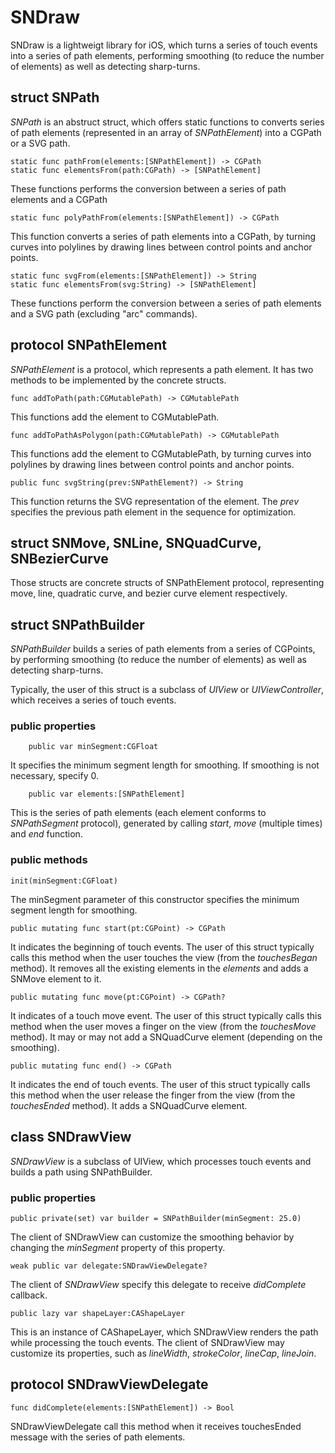# SNDraw

SNDraw is a lightweigt library for iOS, which turns a series of touch events into a series of path elements, performing smoothing (to reduce the number of elements) as well as detecting sharp-turns. 

## struct SNPath

*SNPath* is an abstruct struct, which offers static functions to converts series of path elements (represented in an array of *SNPathElement*) into a CGPath or a SVG path.

```
static func pathFrom(elements:[SNPathElement]) -> CGPath
static func elementsFrom(path:CGPath) -> [SNPathElement]
```
These functions performs the conversion between a series of path elements and a CGPath 

```
static func polyPathFrom(elements:[SNPathElement]) -> CGPath
```
This function converts a series of path elements into a CGPath, by turning curves into polylines by drawing lines between control points and anchor points. 

```
static func svgFrom(elements:[SNPathElement]) -> String
static func elementsFrom(svg:String) -> [SNPathElement]
```
These functions perform the conversion between a series of path elements and a SVG path (excluding "arc" commands). 

## protocol SNPathElement

*SNPathElement* is a protocol, which represents a path element. It has two methods to be implemented by the concrete structs. 

```
func addToPath(path:CGMutablePath) -> CGMutablePath
```

This functions add the element to CGMutablePath. 

```
func addToPathAsPolygon(path:CGMutablePath) -> CGMutablePath
```
This functions add the element to CGMutablePath, by turning curves into polylines by drawing lines between control points and anchor points. 

```
public func svgString(prev:SNPathElement?) -> String
```
This function returns the SVG representation of the element. The *prev* specifies the previous path element in the sequence for optimization. 


## struct SNMove, SNLine, SNQuadCurve, SNBezierCurve

Those structs are concrete structs of SNPathElement protocol, representing move, line, quadratic curve, and bezier curve element respectively.

## struct SNPathBuilder

*SNPathBuilder* builds a series of path elements from a series of CGPoints, by performing smoothing (to reduce the number of elements) as well as detecting sharp-turns. 

Typically, the user of this struct is a subclass of *UIView* or *UIViewController*, which receives a series of touch events. 

### public properties

```
    public var minSegment:CGFloat
```
It specifies the minimum segment length for smoothing. If smoothing is not necessary, specify 0. 

```
    public var elements:[SNPathElement]
```
This is the series of path elements (each element conforms to *SNPathSegment* protocol), generated by calling *start*, *move* (multiple times) and *end* function.

### public methods

```
init(minSegment:CGFloat)
```
The minSegment parameter of this constructor specifies the minimum segment length for smoothing. 

```
public mutating func start(pt:CGPoint) -> CGPath
```
It indicates the beginning of touch events. The user of this struct typically calls this method when the user touches the view (from the *touchesBegan* method). It removes all the existing elements in the *elements* and adds a SNMove element to it. 

```
public mutating func move(pt:CGPoint) -> CGPath?
```
It indicates of a touch move event. The user of this struct typically calls this method when the user moves a finger on the view (from the *touchesMove* method). It may or may not add a SNQuadCurve element (depending on the smoothing). 

```
public mutating func end() -> CGPath
```
It indicates the end of touch events. The user of this struct typically calls this method when the user release the finger from the view (from the *touchesEnded* method). It adds a SNQuadCurve element.

## class SNDrawView

*SNDrawView* is a subclass of UIView, which processes touch events and builds a path using SNPathBuilder.

### public properties

```
public private(set) var builder = SNPathBuilder(minSegment: 25.0)
```
The client of SNDrawView can customize the smoothing behavior by changing the *minSegment* property of this property. 

```
weak public var delegate:SNDrawViewDelegate?
```
The client of *SNDrawView* specify this delegate to receive *didComplete* callback.  

```
public lazy var shapeLayer:CAShapeLayer
```
This is an instance of CAShapeLayer, which SNDrawView renders the path while processing the touch events. The client of SNDrawView may customize its properties, such as *lineWidth*, *strokeColor*, *lineCap*, *lineJoin*. 

## protocol SNDrawViewDelegate

```
func didComplete(elements:[SNPathElement]) -> Bool
```
SNDrawViewDelegate call this method when it receives touchesEnded message with the series of path elements. 


